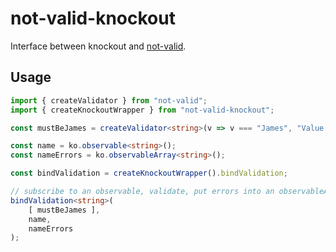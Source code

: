 # not-valid-knockout

Interface between knockout and [not-valid](https://github.com/NewOrbit/not-valid/).

## Usage

```typescript
import { createValidator } from "not-valid";
import { createKnockoutWrapper } from "not-valid-knockout";

const mustBeJames = createValidator<string>(v => v === "James", "Value must be 'James'");

const name = ko.observable<string>();
const nameErrors = ko.observableArray<string>();

const bindValidation = createKnockoutWrapper().bindValidation;

// subscribe to an observable, validate, put errors into an observableArray
bindValidation<string>(
    [ mustBeJames ],
    name,
    nameErrors
);
```
